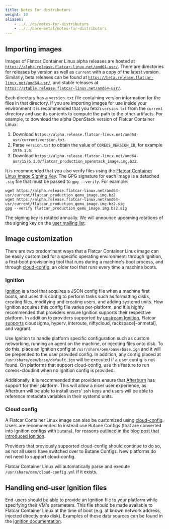 ```yaml
---
title: Notes for distributors
weight: 10
aliases:
    - ../../os/notes-for-distributors
    - ../../bare-metal/notes-for-distributors
---
```


## Importing images

Images of Flatcar Container Linux alpha releases are hosted at [`https://alpha.release.flatcar-linux.net/amd64-usr/`][alpha-bucket]. There are directories for releases by version as well as `current` with a copy of the latest version. Similarly, beta releases can be found at [`https://beta.release.flatcar-linux.net/amd64-usr/`][beta-bucket], and stable releases at [`https://stable.release.flatcar-linux.net/amd64-usr/`][stable-bucket].

Each directory has a `version.txt` file containing version information for the files in that directory. If you are importing images for use inside your environment it is recommended that you fetch `version.txt` from the `current` directory and use its contents to compute the path to the other artifacts. For example, to download the alpha OpenStack version of Flatcar Container Linux:

1. Download `https://alpha.release.flatcar-linux.net/amd64-usr/current/version.txt`.
2. Parse `version.txt` to obtain the value of `COREOS_VERSION_ID`, for example `1576.1.0`.
3. Download `https://alpha.release.flatcar-linux.net/amd64-usr/1576.1.0/flatcar_production_openstack_image.img.bz2`.

It is recommended that you also verify files using the [Flatcar Container Linux Image Signing Key][signing-key]. The GPG signature for each image is a detached `.sig` file that must be passed to `gpg --verify`. For example:

```shell
wget https://alpha.release.flatcar-linux.net/amd64-usr/current/flatcar_production_qemu_image.img.bz2
wget https://alpha.release.flatcar-linux.net/amd64-usr/current/flatcar_production_qemu_image.img.bz2.sig
gpg --verify flatcar_production_qemu_image.img.bz2.sig
```

The signing key is rotated annually. We will announce upcoming rotations of the signing key on the [user mailing list][flatcar-user].

[alpha-bucket]: https://alpha.release.flatcar-linux.net/amd64-usr/
[beta-bucket]: https://beta.release.flatcar-linux.net/amd64-usr/
[stable-bucket]: https://stable.release.flatcar-linux.net/amd64-usr/
[signing-key]: https://www.flatcar.org/security/image-signing-key/
[flatcar-user]: https://groups.google.com/forum/#!forum/flatcar-linux-user

## Image customization

There are two predominant ways that a Flatcar Container Linux image can be easily customized for a specific operating environment: through Ignition, a first-boot provisioning tool that runs during a machine's boot process, and through [cloud-config](https://github.com/flatcar/coreos-cloudinit/blob/master/Documentation/cloud-config.md), an older tool that runs every time a machine boots.

### Ignition

[Ignition][ignition] is a tool that acquires a JSON config file when a machine first boots, and uses this config to perform tasks such as formatting disks, creating files, modifying and creating users, and adding systemd units. How Ignition acquires this config file varies per-platform, and it is highly recommended that providers ensure Ignition supports their respective platform. In addition to providers supported by [upstream Ignition][ign-platforms], Flatcar [supports](https://github.com/flatcar/scripts/blob/main/sdk_container/src/third_party/coreos-overlay/sys-apps/ignition/files/0018-revert-internal-oem-drop-noop-OEMs.patch) cloudsigma, hyperv, interoute, niftycloud, rackspace[-onmetal], and vagrant.

Use Ignition to handle platform specific configuration such as custom networking, running an agent on the machine, or injecting files onto disk. To do this, place an Ignition config at `/usr/share/oem/base/base.ign` and it will be prepended to the user provided config. In addition, any config placed at `/usr/share/oem/base/default.ign` will be executed if a user config is not found. On platforms that support cloud-config, use this feature to run coreos-cloudinit when no Ignition config is provided.

Additionally, it is recommended that providers ensure that [Afterburn][coreos-metadata] has support for their platform. This will allow a nicer user experience, as Afterburn will be able to install users' ssh keys and users will be able to reference metadata variables in their systemd units.

[ignition]: ../../provisioning/ignition
[coreos-metadata]: https://github.com/coreos/afterburn/

### Cloud config

A Flatcar Container Linux image can also be customized using [cloud-config](https://github.com/flatcar/coreos-cloudinit/blob/master/Documentation/cloud-config.md). Users are recommended to instead use Butane Configs (that are converted into Ignition configs with [`butane`][butane-configs]), for reasons [outlined in the blog post that introduced Ignition][ignition-blog].

Providers that previously supported cloud-config should continue to do so, as not all users have switched over to Butane Configs. New platforms do not need to support cloud-config.

Flatcar Container Linux will automatically parse and execute `/usr/share/oem/cloud-config.yml` if it exists.

[ignition-blog]: https://www.toddpigram.com/2016/04/introducing-ignition-new-coreos-machine.html
[butane-configs]: ../../provisioning/config-transpiler

## Handling end-user Ignition files

End-users should be able to provide an Ignition file to your platform while specifying their VM's parameters. This file should be made available to Flatcar Container Linux at the time of boot (e.g. at known network address, injected directly onto disk). Examples of these data sources can be found in the [Ignition documentation][ign-platforms].

[ign-platforms]: https://github.com/coreos/ignition/blob/main/docs/supported-platforms.md
